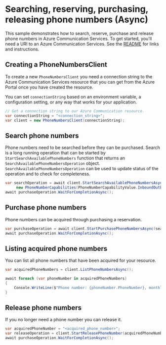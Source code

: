 # Searching, reserving, purchasing, releasing phone numbers (Async)

This sample demonstrates how to search, reserve, purchase and release phone numbers in Azure Communication Services.
To get started, you'll need a URI to an Azure Communication Services. See the [README](https://github.com/Azure/azure-sdk-for-net/blob/master/sdk/communication/Azure.Communication.PhoneNumbers/README.md) for links and instructions.

## Creating a PhoneNumbersClient

To create a new `PhoneNumbersClient` you need a connection string to the Azure Communication Services resource that you can get from the Azure Portal once you have created the resource.

You can set `connectionString` based on an environment variable, a configuration setting, or any way that works for your application.

```C# Snippet:CreatePhoneNumbersClient
// Get a connection string to our Azure Communication resource.
var connectionString = "<connection_string>";
var client = new PhoneNumbersClient(connectionString);
```

## Search phone numbers

Phone numbers need to be searched before they can be purchased. Search is a long running operation that can be started by `StartSearchAvailablePhoneNumbers` function that returns an `SearchAvailablePhoneNumbersOperation` object. `SearchAvailablePhoneNumbersOperation` can be used to update status of the operation and to check for completeness.

```C# Snippet:SearchPhoneNumbersAsync
var searchOperation = await client.StartSearchAvailablePhoneNumbersAsync(countryCode, PhoneNumberType.Geographic, PhoneNumberAssignmentType.User,
     new PhoneNumberCapabilities(PhoneNumberCapabilityValue.InboundOutbound, PhoneNumberCapabilityValue.None));
await purchaseOperation.WaitForCompletionAsync();
```

## Purchase phone numbers

Phone numbers can be acquired through purchasing a reservation.

```C# Snippet:StartPurchaseSearchAsync
var purchaseOperation = await client.StartPurchasePhoneNumbersAsync(searchOperation.Id);
await purchaseOperation.WaitForCompletionAsync();
```

## Listing acquired phone numbers

You can list all phone numbers that have been acquired for your resource.

```C# Snippet:ListAcquiredPhoneNumbersAsync
var acquiredPhoneNumbers = client.ListPhoneNumbersAsync();

await foreach (var phoneNumber in acquiredPhoneNumbers)
{
    Console.WriteLine($"Phone number: {phoneNumber.PhoneNumber}, monthly cost: {phoneNumber.Cost}");
}
```

## Release phone numbers

If you no longer need a phone number you can release it.

```C# Snippet:ReleasePhoneNumbersAsync
var acquiredPhoneNumber = "<acquired_phone_number>";
var releaseOperation = client.StartReleasePhoneNumber(acquiredPhoneNumber);
await purchaseOperation.WaitForCompletionAsync();
```
